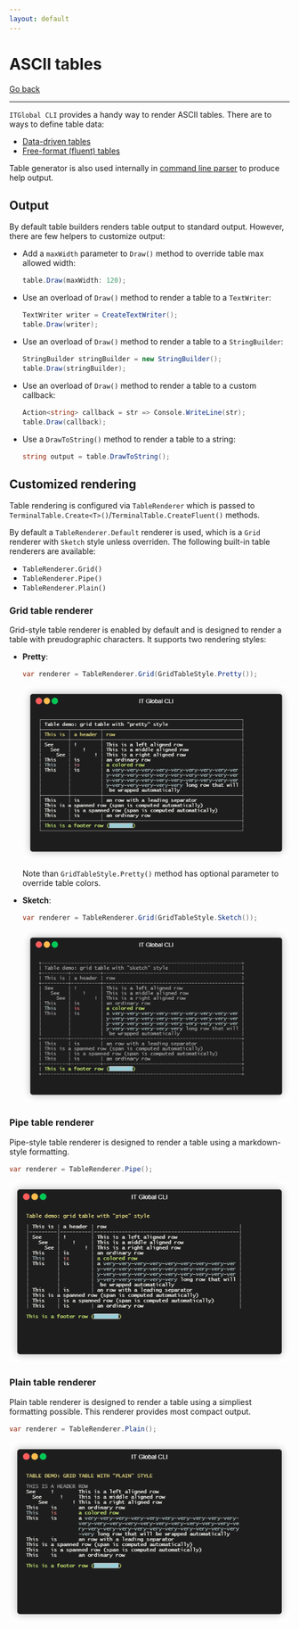 ```yaml
---
layout: default
---
```

# ASCII tables

[Go back](..)

---

`ITGlobal CLI` provides a handy way to render ASCII tables.
There are to ways to define table data:

* [Data-driven tables](data-driven)
* [Free-format (fluent) tables](fluent)

Table generator is also used internally in [command line parser](../parser) to produce help output.

## Output

By default table builders renders table output to standard output.
However, there are few helpers to customize output:

* Add a `maxWidth` parameter to `Draw()` method to override table max allowed width:
  
  ```csharp
  table.Draw(maxWidth: 120);
  ```

* Use an overload of `Draw()` method to render a table to a `TextWriter`:

  ```csharp
  TextWriter writer = CreateTextWriter();
  table.Draw(writer);
  ```

* Use an overload of `Draw()` method to render a table to a `StringBuilder`:

  ```csharp
  StringBuilder stringBuilder = new StringBuilder();
  table.Draw(stringBuilder);
  ```

* Use an overload of `Draw()` method to render a table to a custom callback:

  ```csharp
  Action<string> callback = str => Console.WriteLine(str);
  table.Draw(callback);
  ```

* Use a `DrawToString()` method to render a table to a string:

  ```csharp
  string output = table.DrawToString();
  ```

## Customized rendering

Table rendering is configured via `TableRenderer` which is passed
to `TerminalTable.Create<T>()`/`TerminalTable.CreateFluent()` methods.

By default a `TableRenderer.Default` renderer is used,
which is a `Grid` renderer with `Sketch` style unless overriden.
The following built-in table renderers are available:

* `TableRenderer.Grid()`
* `TableRenderer.Pipe()`
* `TableRenderer.Plain()`

### Grid table renderer

Grid-style table renderer is enabled by default and is designed to render a table with preudographic characters.
It supports two rendering styles:

* **Pretty**:

  ```csharp
  var renderer = TableRenderer.Grid(GridTableStyle.Pretty());
  ```
  
  ![grid-pretty](grid-pretty.gif)

  Note than `GridTableStyle.Pretty()` method has optional parameter to override table colors.

* **Sketch**:

  ```csharp
  var renderer = TableRenderer.Grid(GridTableStyle.Sketch());
  ```
  
  ![grid-sketch](grid-sketch.gif)

### Pipe table renderer

Pipe-style table renderer is designed to render a table using a markdown-style formatting.

```csharp
var renderer = TableRenderer.Pipe();
```
  
![pipe](pipe.gif)

### Plain table renderer

Plain table renderer is designed to render a table using a simpliest formatting possible.
This renderer provides most compact output.

```csharp
var renderer = TableRenderer.Plain();
```
  
![plain](plain.gif)
